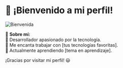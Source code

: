 # 👋 ¡Bienvenido a mi perfil!
  
![Bienvenida](https://i.pinimg.com/1200x/56/c5/78/56c578849441299159528873d977955b.jpg)  

🚀 **Sobre mí:**  
🔹 Desarrollador apasionado por la tecnología.  
🔹 Me encanta trabajar con [tus tecnologías favoritas].  
🔹 Actualmente aprendiendo [tema en aprendizaje].  

¡Gracias por visitar mi perfil! 😃  
